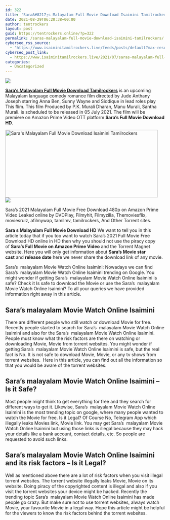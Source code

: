 ```yaml
---
id: 322
title: 'Sara&#8217;s Malayalam Full Movie Download Isaimini Tamilrockers'
date: 2021-08-29T06:20:38+00:00
author: tentrockers
layout: post
guid: https://tentrockers.online/?p=322
permalink: /saras-malayalam-full-movie-download-isaimini-tamilrockers/
cyberseo_rss_source:
  - 'https://www.isaiminitamilrockers.live/feeds/posts/default?max-results=150&start-index=1'
cyberseo_post_link:
  - https://www.isaiminitamilrockers.live/2021/07/saras-malayalam-full-movie-download.html
categories:
  - Uncategorized
---
```

<div class="media_block">
  <img src="https://1.bp.blogspot.com/-pxpNDZBiGUg/YOKJEA8sEJI/AAAAAAAABAA/DzrmPiZH9QYSC2UPzEBOnklJiK6_Wt23QCLcBGAsYHQ/s72-w482-h213-c/sara-amazon-prime-scaled.jpg" class="media_thumbnail" />
</div>

<meta content="Sara's Malayalam Full Movie Download Tamilrockers is an upcoming Malayalam language comedy romance film directed by Jude Anthany Joseph..." name="twitter:description" />

  


<center>
</center>

**[Sara&#8217;s Malayalam Full Movie Download Tamilrockers](https://www.tamilrockers.co.nz/saras-malayalam-full-movie-download-tamilrockers/)** is an upcoming Malayalam language comedy romance film directed by Jude Anthany Joseph starring Anna Ben, Sunny Wayne and Siddique in lead roles play This flim. This film Produced by P.K. Murali Dharan, Manu Murali, Santha Murali. is scheduled to be released in 05 July 2021. The film will be premiere on Amazon Prime Video OTT platform **Sara’s Full Movie Download HD**.

<div class="separator">
  <a href="https://1.bp.blogspot.com/-pxpNDZBiGUg/YOKJEA8sEJI/AAAAAAAABAA/DzrmPiZH9QYSC2UPzEBOnklJiK6_Wt23QCLcBGAsYHQ/s2048/sara-amazon-prime-scaled.jpg"><img loading="lazy" alt="Sara's Malayalam Full Movie Download Isaimini Tamilrockers" border="0" data-original-height="1363" data-original-width="2048" height="213" src="https://1.bp.blogspot.com/-pxpNDZBiGUg/YOKJEA8sEJI/AAAAAAAABAA/DzrmPiZH9QYSC2UPzEBOnklJiK6_Wt23QCLcBGAsYHQ/w482-h213/sara-amazon-prime-scaled.jpg" width="482" /></a>
</div>

<div class="separator">
  <a href="https://www.tamilrockers.co.nz/saras-malayalam-full-movie-download-tamilrockers/"><img border="0" data-original-height="250" data-original-width="300" src="https://1.bp.blogspot.com/-nfbzYVobUik/YMlpOerzdgI/AAAAAAAAA3Y/aAupsOUs_WMY6Lv7R1OtZhI6OqaRh-YAwCPcBGAYYCw/s0/e854879156f0849f3d27a89db88ed039.png" /></a>
</div>

Sara’s 2021 Malayalam Full Movie Free Download 480p on Amazon Prime Video Leaked online by DVDPlay, Filmyhit, Filmyzilla, Themoviesflix, moviesrulz, afilmywap, tamilmv, tamilrockers, And Other Torrent sites.

**Sara s Malayalam Full Movie Download HD**&nbsp;We want to tell you in this article today that if you too want to watch Sara’s 2021 Full Movie Free Download HD online in HD then why you should not use the piracy copy of&nbsp;**Sara’s Full Movie on Amazon Prime Video**&nbsp;and the Torrent Magnet website. Here you will only get information about&nbsp;**Sara’s Movie star cast**&nbsp;and&nbsp;**release date**&nbsp;here we never share the download link of any movie.

Sara&#8217;s&nbsp; malayalam Movie Watch Online Isaimini: Nowadays we can find Sara&#8217;s&nbsp; malayalam Movie Watch Online Isaimini trending on Google. You might wonder if getting Sara&#8217;s&nbsp; malayalam Movie Watch Online Isaimini is safe? Check it Is safe to download the Movie or use the Sara&#8217;s&nbsp; malayalam Movie Watch Online Isaimini? To all your queries we have provided information right away in this article.

## **Sara&#8217;s malayalam Movie Watch Online Isaimini**

There are different people who still watch or download Movie for free. Recently people started to search for Sara&#8217;s&nbsp; malayalam Movie Watch Online Isaimini and also for the Sara&#8217;s&nbsp; malayalam Movie Watch Online Isaimini. People must know what the risk factors are there on watching or downloading Movie, Movie from torrent websites. You might wonder if getting Sara&#8217;s&nbsp; malayalam Movie Watch Online Isaimini is safe, but the real fact is No. It is not safe to download Movie, Movie, or any tv shows from torrent websites.&nbsp; Here in this article, you can find out all the information so that you would be aware of the torrent websites.

## **Sara&#8217;s malayalam Movie Watch Online Isaimini** **&#8211;** <span>Is it Safe?</span>

Most people might think to get everything for free and they search for different ways to get it. Likewise, Sara&#8217;s&nbsp; malayalam Movie Watch Online Isaimini is the most trending topic on google, where many people wanted to watch the Movie for free. Is it Legal? Of Course No, Telegram App which illegally leaks Movies link, Movie link. You may get Sara&#8217;s&nbsp; malayalam Movie Watch Online Isaimini but using those links is illegal because they may hack your details like a bank account, contact details, etc. So people are requested to avoid such links.

## **Sara&#8217;s malayalam Movie Watch Online Isaimini and its risk factors** **&#8211; Is it Legal?**

Well as mentioned above there are a lot of risk factors when you visit illegal torrent websites. The torrent website illegally leaks Movie, Movie on its website. Doing piracy of the copyrighted content is illegal and also if you visit the torrent websites your device might be hacked. Recently the trending topic Sara&#8217;s&nbsp; malayalam Movie Watch Online Isaimini has made people go crazy. But make sure not to use torrent websites, always watch Movie, your favourite Movie in a legal way. Hope this article might be helpful for the viewers to know the risk factors behind the torrent websites.

<center>
</center>